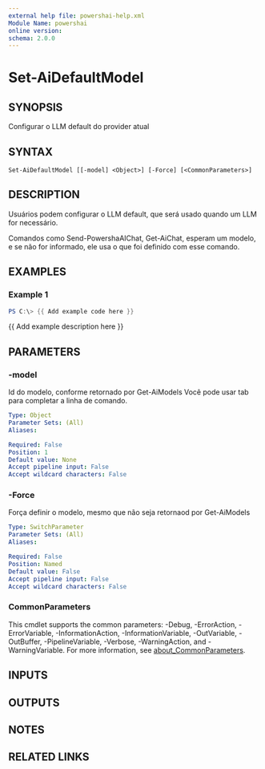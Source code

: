 ```yaml
---
external help file: powershai-help.xml
Module Name: powershai
online version:
schema: 2.0.0
---
```


# Set-AiDefaultModel

## SYNOPSIS
Configurar o LLM default do provider atual

## SYNTAX

```
Set-AiDefaultModel [[-model] <Object>] [-Force] [<CommonParameters>]
```

## DESCRIPTION
Usuários podem configurar o LLM default, que será usado quando um LLM for necessário.
 
Comandos como Send-PowershaAIChat, Get-AiChat, esperam um modelo, e se não for informado, ele usa o que foi definido com esse comando.

## EXAMPLES

### Example 1
```powershell
PS C:\> {{ Add example code here }}
```

{{ Add example description here }}

## PARAMETERS

### -model
Id do modelo, conforme retornado por Get-AiModels
Você pode usar tab para completar a linha de comando.

```yaml
Type: Object
Parameter Sets: (All)
Aliases:

Required: False
Position: 1
Default value: None
Accept pipeline input: False
Accept wildcard characters: False
```

### -Force
Força definir o modelo, mesmo que não seja retornaod por Get-AiModels

```yaml
Type: SwitchParameter
Parameter Sets: (All)
Aliases:

Required: False
Position: Named
Default value: False
Accept pipeline input: False
Accept wildcard characters: False
```

### CommonParameters
This cmdlet supports the common parameters: -Debug, -ErrorAction, -ErrorVariable, -InformationAction, -InformationVariable, -OutVariable, -OutBuffer, -PipelineVariable, -Verbose, -WarningAction, and -WarningVariable. For more information, see [about_CommonParameters](http://go.microsoft.com/fwlink/?LinkID=113216).

## INPUTS

## OUTPUTS

## NOTES

## RELATED LINKS
